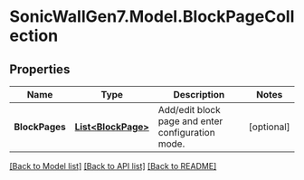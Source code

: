 # SonicWallGen7.Model.BlockPageCollection

## Properties

Name | Type | Description | Notes
------------ | ------------- | ------------- | -------------
**BlockPages** | [**List&lt;BlockPage&gt;**](BlockPage.md) | Add/edit block page and enter configuration mode. | [optional] 

[[Back to Model list]](../README.md#documentation-for-models) [[Back to API list]](../README.md#documentation-for-api-endpoints) [[Back to README]](../README.md)

